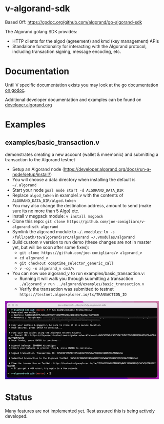 # v-algorand-sdk

Based Off: https://godoc.org/github.com/algorand/go-algorand-sdk

The Algorand golang SDK provides:

- HTTP clients for the algod (agreement) and kmd (key management) APIs
- Standalone functionality for interacting with the Algorand protocol, including transaction signing, message encoding, etc.

# Documentation

Until V specific documentation exists you may look at the go documentation [on godoc](https://godoc.org/github.com/algorand/go-algorand-sdk).

Additional developer documentation and examples can be found on [developer.algorand.org](https://developer.algorand.org/docs/sdks/go/)

# Examples

## examples/basic_transaction.v
demonstrates creating a new account (wallet & mnemonic) and submitting a transaction to the Algorand testnet

 - Setup an Algorand node (https://developer.algorand.org/docs/run-a-node/setup/install/)
 - You will choose a data directory when installing the default is `~/.algorand`
 - Start your node `goal node start -d ALGORAND_DATA_DIR`
 - Replace `algod_token` in example1.v with the contents of `ALGORAND_DATA_DIR/algod.token`
 - You may also change the destination address, amount to send (make sure its no more than 5 Algo) etc.
 - Install v msgpack module: `v install msgpack`
 - Clone this repo: `git clone https://github.com/joe-conigliaro/v-algorand-sdk algorand`
 - Symlink the algorand module to `~/.vmodules`: `ln -s /full/path/to/algorand/src/algorand ~/.vmodules/algorand` 
 - Build custom v version to run demo (these changes are not in master yet, but will be soon after some fixes):
    * `git clone https://github.com/joe-conigliaro/v algorand_v`
    * `cd algorand_v`
    * `git checkout comptime_selector_generic_call`
    * `v -cg -o algorand_v cmd/v`
 - You can now use algorand_v to run examples/basic_transaction.v:
    * Running it will walk you through submitting a transaction `./algorand_v run ../algorand/examples/basic_transaction.v`
    * Verify the transaction was submitted to testnet `https://testnet.algoexplorer.io/tx/TRANSACTION_ID`

![Screenshot](examples/basic_transaction.png)

# Status

Many features are not implemented yet. Rest assured this is being actively developed.

